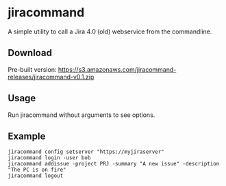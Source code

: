 jiracommand
===========

A simple utility to call a Jira 4.0 (old) webservice from the commandline.

Download
--------

Pre-built version: https://s3.amazonaws.com/jiracommand-releases/jiracommand-v0.1.zip

Usage
-----

Run jiracommand without arguments to see options.

Example
-------

    jiracommand config setserver "https://myjiraserver"
    jiracommand login -user bob
    jiracommand addissue -project PRJ -summary "A new issue" -description "The PC is on fire"
    jiracommand logout
